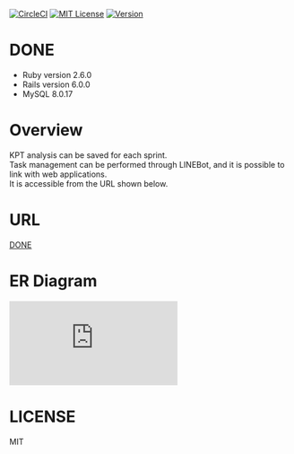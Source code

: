 [![CircleCI](https://circleci.com/gh/tmrekk121/DONE/tree/master.svg?style=svg)](https://circleci.com/gh/tmrekk121/DONE/tree/master)
[![MIT License](http://img.shields.io/badge/license-MIT-blue.svg?style=flat)](https://github.com/tmrekk121/DONE/blob/master/LICENSE.txt)
[![Version](https://img.shields.io/badge/version-v1.0-orange)](https://github.com/tmrekk121/DONE/releases)

# DONE
* Ruby version 
2.6.0
* Rails version
6.0.0
* MySQL
8.0.17

# Overview
KPT analysis can be saved for each sprint.  
Task management can be performed through LINEBot, and it is possible to link with web applications.  
It is accessible from the URL shown below.

# URL
[DONE](https://tmrekk121-done.herokuapp.com)

# ER Diagram
![done.pdf](https://github.com/tmrekk121/DONE/files/4041315/done.pdf)

# LICENSE
MIT